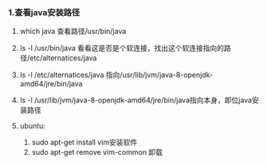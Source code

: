### 1.查看java安装路径   

1. which java   查看路径/usr/bin/java
2. ls -l /usr/bin/java   看看这是否是个软连接，找出这个软连接指向的路径/etc/alternatices/java
3. ls -l /etc/alternatices/java  指向/usr/lib/jvm/java-8-openjdk-amd64/jre/bin/java
4. ls -l /usr/lib/jvm/java-8-openjdk-amd64/jre/bin/java指向本身，即位java安装路径



2. ubuntu:
   1. sudo apt-get install vim安装软件
   2. sudo apt-get remove vim-common  卸载
